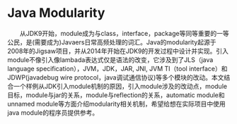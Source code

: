 # Java Modularity

&emsp;&emsp;从JDK9开始，module成为与class，interface，package等同等重要的一等公民，是(需要成为)Javaers日常高频处理的词汇。Java的modularity起源于2008年的Jigsaw项目，并从2014年开始在JDK9的开发过程中设计并实现。引入module不像引入像lambada表达式仅是语法的改变，它涉及到了JLS（java language specification），JVM，JDK，JAR, JNI, JVM TI（tool interface）和JDWP(javadebug wire protocol，java调试通信协议)等多个模块的改动。本文结合一个样例从JDK引入module机制的原因，引入module涉及的改动点，module目标，module与jar的关系，module与reflection的关系，automatic module和unnamed module等方面介绍modularity相关机制，希望给想在实际项目中使用java module的程序员提供参考。

